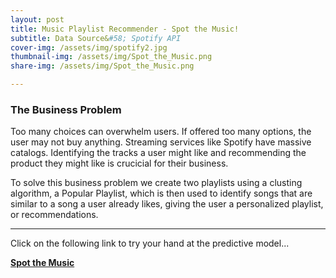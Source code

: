 ```yaml
---
layout: post
title: Music Playlist Recommender - Spot the Music!
subtitle: Data Source&#58; Spotify API
cover-img: /assets/img/spotify2.jpg
thumbnail-img: /assets/img/Spot_the_Music.png
share-img: /assets/img/Spot_the_Music.png

---
```


### The Business Problem

Too many choices can overwhelm users. If offered too many options, the user may not buy anything. Streaming services like Spotify have massive catalogs. Identifying the tracks a user might like and recommending the product they might like is crucicial for their business.

To solve this business problem we create two playlists using a clusting algorithm, a Popular Playlist, which is then used to identify songs that are similar to a song a user already likes, giving the user a personalized playlist, or recommendations.

---

Click on the following link to try your hand at the predictive model...

**[Spot the Music](https://spotthemusic.herokuapp.com/)**
